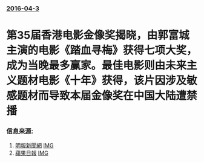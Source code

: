 ### [2016-04-3](/news/2016/04/3/index.md)

##### 
# 第35届香港电影金像奖揭晓，由郭富城主演的电影《踏血寻梅》获得七项大奖，成为当晚最多赢家。最佳电影则由未来主义题材电影《十年》获得，该片因涉及敏感题材而导致本届金像奖在中国大陆遭禁播 




### 信息来源:

1. [明報新聞網](http://news.mingpao.com/ins/instantnews/web_tc/article/20160404/s00001/1459700363290) [IMG](https://fs.mingpao.com/ins/20160404/s00001/1459700960537SL4_49B5A1B010A9122A4D3EB4CA7578148A.jpg)
2. [蘋果日報](http://hk.apple.nextmedia.com/realtime/news/20160404/54944933) [IMG](https://static.appledaily.hk/images/e-paper/20160404/720pix/1459699461_a923.jpg)
